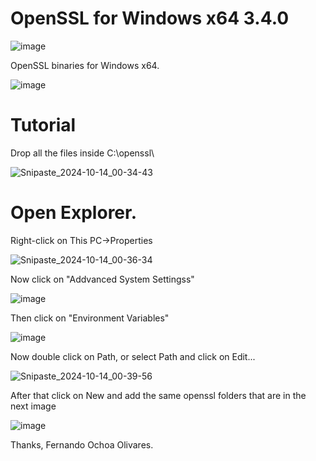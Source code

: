 # OpenSSL for Windows x64 3.4.0

![image](https://github.com/user-attachments/assets/a21e2712-7b3e-406c-9913-1191f039ab55)

OpenSSL binaries for Windows x64.

![image](https://github.com/user-attachments/assets/bcb719e5-01fe-4f5c-93c5-77d8e6447a9e)

# Tutorial

Drop all the files inside C:\openssl\

![Snipaste_2024-10-14_00-34-43](https://github.com/user-attachments/assets/455f7024-99ea-450f-83a7-b5b98c892ebc)

# Open Explorer.

Right-click on This PC->Properties

![Snipaste_2024-10-14_00-36-34](https://github.com/user-attachments/assets/eb898eda-e580-4299-86a4-3914052aac1e)

Now click on "Addvanced System Settingss"

![image](https://github.com/user-attachments/assets/24d11246-53e6-4dfb-9c14-0effbc12cbc0)

Then click on "Environment Variables"

![image](https://github.com/user-attachments/assets/28d41f20-0edf-4455-82b8-6e5f8f9b913a)

Now double click on Path, or select Path and click on Edit...

![Snipaste_2024-10-14_00-39-56](https://github.com/user-attachments/assets/c2a0c842-e232-4b5f-b001-d4303b9cf3a0)

After that click on New and add the same openssl folders that are in the next image

![image](https://github.com/user-attachments/assets/7a615fd2-00a1-4996-be51-4af4fbb25bf1)

Thanks,
Fernando Ochoa Olivares.
